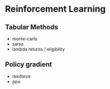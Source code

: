# Reinforcement Learning

## Tabular Methods

 * monte-carlo
 * sarsa
 * lambda returns / eligibility
 
## Policy gradient

 * reinforce
 * ppo